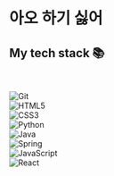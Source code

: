 
<h1> 아오 하기 싫어 </h1>
<h2> My tech stack 📚 </h2>
<br>

![Git](https://img.shields.io/badge/-Git-F05032?style=for-the-badge&logo=git&logoColor=ffffff)<br>
![HTML5](https://img.shields.io/badge/-HTML5-007ACC?style=for-the-badge&logo=html5&logoColor=ffffff)<br>
![CSS3](https://img.shields.io/badge/-CSS3-007ACC?style=for-the-badge&logo=css3)<br>
![Python](https://img.shields.io/badge/-python-222222?style=for-the-badge&logo=python)<br>
![Java](https://img.shields.io/badge/-java-222222?style=for-the-badge&logo=java)<br>
![Spring](https://img.shields.io/badge/-spring-222222?style=for-the-badge&logo=spring)<br>
![JavaScript](https://img.shields.io/badge/-JavaScript-%23F7DF1C?style=for-the-badge&logo=javascript&logoColor=000000&labelColor=%23F7DF1C&color=%23FFCE5A)<br>
![React](https://img.shields.io/badge/-React-222222?style=for-the-badge&logo=react)<br>


<br/>

